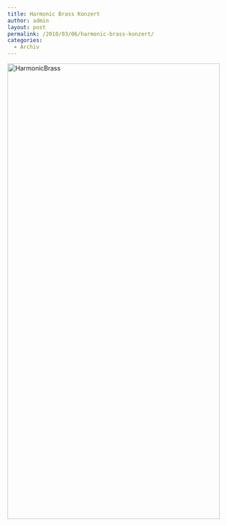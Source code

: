 ```yaml
---
title: Harmonic Brass Konzert
author: admin
layout: post
permalink: /2010/03/06/harmonic-brass-konzert/
categories:
  - Archiv
---
```

<a rel="attachment wp-att-271" href="http://www.ekg-heidelsheim.de/2010/03/06/harmonic-brass-konzert/harmonicbrass/"><img class="aligncenter size-large wp-image-271" title="HarmonicBrass" src="http://www.ekg-heidelsheim.de/wp-content/uploads/2010/03/HarmonicBrass-477x1024.jpg" alt="HarmonicBrass" width="477" height="1024" /></a>